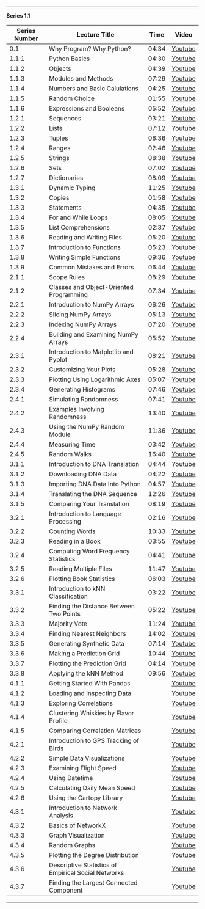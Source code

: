 ---------------


**Series 1.1**


| Series Number | Lecture Title | Time | Video | 
|---|---|---|---|
| 0.1 | Why Program? Why Python? | 04:34 | [Youtube](https://www.youtube.com/watch?v=rSD5DUOW5Z8) | 
|1.1.1 | Python Basics | 04:30 | [Youtube](www.youtube.com/watch?v=ZD26d9GN5gk) | 
| 1.1.2 | Objects | 04:39 | [Youtube](www.youtube.com/watch?v=_RcVC9nSsGc) | 
| 1.1.3 | Modules and Methods | 07:29 | [Youtube](www.youtube.com/watch?v=mH3Y_7suEB4) | 
| 1.1.4 | Numbers and Basic Calulations | 04:25 | [Youtube](https://www.youtube.com/watch?v=kGrLCHw98i8) | 
| 1.1.5 | Random Choice | 01:55 | [Youtube](https://www.youtube.com/watch?v=lnVRZqioy0A) | 
| 1.1.6 | Expressions and Booleans | 05:52 | [Youtube](www.youtube.com/watch?v=1BGyfcTiNUc) | 
| 1.2.1 | Sequences | 03:21 | [Youtube](www.youtube.com/watch?v=7EeZ2ygQs1A) |  
| 1.2.2 | Lists | 07:12 |  [Youtube](www.youtube.com/watch?v=jTE_hiIxY-g)  | 
| 1.2.3 | Tuples | 06:36  | [Youtube](www.youtube.com/watch?v=qQM6I71SNeQ) | 
| 1.2.4 | Ranges | 02:46 |  [Youtube](www.youtube.com/watch?v=ewRIKwTcgG0)  | 
| 1.2.5 | Strings |  08:38 |  [Youtube](www.youtube.com/watch?v=w0sPqKsY7Ls) | 
| 1.2.6 | Sets  |  07:02 | [Youtube](www.youtube.com/watch?v=iJd3Pq745vc) | 
| 1.2.7 | Dictionaries |  08:09 |  [Youtube](www.youtube.com/watch?v=xayTd5w4Cxk) |  
| 1.3.1 | Dynamic Typing |  11:25 |  [Youtube](www.youtube.com/watch?v=sOH0G-rmpJ4)  |  
| 1.3.2 | Copies  | 01:58 |  [Youtube](www.youtube.com/watch?v=AWYTafvGNKM) | 
| 1.3.3 | Statements | 04:35 |  [Youtube](www.youtube.com/watch?v=h5pximpg_Gw) | 
| 1.3.4 | For and While Loops | 08:05 |  [Youtube](www.youtube.com/watch?v=U7ffr4uD3MI) | 
| 1.3.5 | List Comprehensions  | 02:37 |  [Youtube](www.youtube.com/watch?v=CLX1xTxIUqA) | 
| 1.3.6 | Reading and Writing Files | 05:20 |   [Youtube](www.youtube.com/watch?v=NCNKSblTaMs) | 
| 1.3.7 | Introduction to Functions  | 05:23 |  [Youtube](www.youtube.com/watch?v=4UyXUd4M1fA) | 
| 1.3.8 | Writing Simple Functions  | 09:36 | [Youtube](www.youtube.com/watch?v=Udl-rjuQ-HE) | 
| 1.3.9 | Common Mistakes and Errors  | 06:44 |  [Youtube](www.youtube.com/watch?v=dHLdKJsHTW0) | 
| 2.1.1 | Scope Rules  | 08:29 |  [Youtube](www.youtube.com/watch?v=9aMsiTBM-dk) | 
| 2.1.2 | Classes and Object-Oriented Programming  | 07:34 |  [Youtube](www.youtube.com/watch?v=ooer1zUIJvw) | 
| 2.2.1 | Introduction to NumPy Arrays  | 06:26 |  [Youtube](www.youtube.com/watch?v=MzMVGPhLjDM) | 
| 2.2.2 | Slicing NumPy Arrays  | 05:13 |  [Youtube](www.youtube.com/watch?v=1icEO_zO7gk) | 
| 2.2.3 | Indexing NumPy Arrays  |  07:20 |  [Youtube](www.youtube.com/watch?v=QicQZfx2CRk) | 
| 2.2.4 | Building and Examining NumPy Arrays  | 05:52 |  [Youtube](www.youtube.com/watch?v=--F4TfvAINs) | 
| 2.3.1 | Introduction to Matplotlib and Pyplot | 08:21 |  [Youtube](www.youtube.com/watch?v=69o0kQ-nsIs) | 
| 2.3.2 | Customizing Your Plots  | 05:28 |   [Youtube](www.youtube.com/watch?v=8bwqlJmlx3M) | 
| 2.3.3 | Plotting Using Logarithmic Axes  | 05:07 | [Youtube](www.youtube.com/watch?v=PHz0lm32z_Y) | 
| 2.3.4 | Generating Histograms  |  07:46 |  [Youtube](www.youtube.com/watch?v=8vX16kvLzOc) | 
| 2.4.1 | Simulating Randomness  |  07:41 | [Youtube](www.youtube.com/watch?v=leAE6cujQ7M) | 
| 2.4.2 | Examples Involving Randomness  |  13:40 |  [Youtube](www.youtube.com/watch?v=g5hrLwoOwvU) | 
| 2.4.3 | Using the NumPy Random Module  |  11:36 |  [Youtube](www.youtube.com/watch?v=GEKn54EOFzo) | 
| 2.4.4 | Measuring Time | 03:42 |  [Youtube](www.youtube.com/watch?v=UjGlOw0YUh0) | 
| 2.4.5 | Random Walks  | 16:40 |  [Youtube](www.youtube.com/watch?v=0CLwSwWVSNw) | 
| 3.1.1 | Introduction to DNA Translation  | 04:44 |  [Youtube](www.youtube.com/watch?v=zfssP3rOXu8) | 
| 3.1.2 | Downloading DNA Data  | 04:22 | [Youtube](www.youtube.com/watch?v=PyfpJyiRkZo) | 
| 3.1.3 | Importing DNA Data Into Python  | 04:57 |  [Youtube](www.youtube.com/watch?v=5u_BQIncS94) | 
| 3.1.4 | Translating the DNA Sequence  | 12:26 |  [Youtube](www.youtube.com/watch?v=FMeVXaQ4JAQ) | 
| 3.1.5 | Comparing Your Translation  | 08:19 |  [Youtube](www.youtube.com/watch?v=BJKZrSx5dRU) | 
| 3.2.1 | Introduction to Language Processing  | 02:16 |  [Youtube](www.youtube.com/watch?v=nyoe1qJcWU) |  
| 3.2.2 | Counting Words  | 10:33 |  [Youtube](www.youtube.com/watch?v=SA5_-k5lxUQ) | 
| 3.2.3 | Reading in a Book  | 03:55 |  [Youtube](www.youtube.com/watch?v=tk-b9qwl9wg) | 
| 3.2.4 | Computing Word Frequency Statistics | 04:41 |  [Youtube](www.youtube.com/watch?v=ZMtq5igxrFM) | 
| 3.2.5 | Reading Multiple Files  | 11:47 |  [Youtube](www.youtube.com/watch?v=VFwTFhjEPek) | 
| 3.2.6 | Plotting Book Statistics  | 06:03 |  [Youtube](www.youtube.com/watch?v=WHXn9i7v4v8) | 
| 3.3.1 | Introduction to kNN Classification  |  03:22 |  [Youtube](www.youtube.com/watch?v=KD8b4VWfc7Y) | 
| 3.3.2 | Finding the Distance Between Two Points  |  05:22 |  [Youtube](www.youtube.com/watch?v=jPPTGtI0w94) |  
| 3.3.3 | Majority Vote  |  11:24 | [Youtube](www.youtube.com/watch?v=M8fN_UvrRIs)  |  
| 3.3.4 | Finding Nearest Neighbors  | 14:02 |  [Youtube](www.youtube.com/watch?v=X0gx4r3x7fY) | 
| 3.3.5 | Generating Synthetic Data  | 07:14 |  [Youtube](www.youtube.com/watch?v=bgEyh6leq3U) | 
| 3.3.6 | Making a Prediction Grid  | 10:44 |  [Youtube](www.youtube.com/watch?v=3e0XtJTqeW0) | 
| 3.3.7 | Plotting the Prediction Grid  | 04:14 |  [Youtube](www.youtube.com/watch?v=WPzaV7upZCI) | 
| 3.3.8 | Applying the kNN Method  | 09:56 |  [Youtube](www.youtube.com/watch?v=YcXrnaDYfYU) | 
| 4.1.1 | Getting Started With Pandas  |  |  [Youtube](www.youtube.com/watch?v=SfeA119mtrU) | 
| 4.1.2 | Loading and Inspecting Data  |  |  [Youtube](www.youtube.com/watch?v=PFv3F9sUPSk) | 
| 4.1.3 | Exploring Correlations  |  |  [Youtube](www.youtube.com/watch?v=OtWbxfuCXGA) | 
| 4.1.4 | Clustering Whiskies by Flavor Profile  |  |  [Youtube](www.youtube.com/watch?v=2c_DYtbilhY) |  
| 4.1.5 | Comparing Correlation Matrices  |  |  [Youtube](www.youtube.com/watch?v=ihLduOjUSYI) | 
| 4.2.1 | Introduction to GPS Tracking of Birds |   |  [Youtube](www.youtube.com/watch?v=jkgQAKRZOeQ) | 
| 4.2.2 | Simple Data Visualizations  |  |  [Youtube](www.youtube.com/watch?v=MM2JEJCil_4) | 
| 4.2.3 | Examining Flight Speed  |  |  [Youtube](www.youtube.com/watch?v=vougAxdp3mU) | 
| 4.2.4 | Using Datetime  |  |  [Youtube](www.youtube.com/watch?v=nnwpJDHM3RU) | 
| 4.2.5 | Calculating Daily Mean Speed  |  |  [Youtube](www.youtube.com/watch?v=SrGht7wEsJ8) | 
| 4.2.6 | Using the Cartopy Library  |  |  [Youtube](www.youtube.com/watch?v=yueP-Q0Xyjo) | 
| 4.3.1 | Introduction to Network Analysis  |  |  [Youtube](www.youtube.com/watch?v=CHkaSuGOa90) | 
| 4.3.2 | Basics of NetworkX  |  |  [Youtube](www.youtube.com/watch?v=3PWZVKeyvK4) | 
| 4.3.3 | Graph Visualization  |  |  [Youtube](www.youtube.com/watch?v=e14kyyK5lQA) | 
| 4.3.4 | Random Graphs  |  |  [Youtube](www.youtube.com/watch?v=mhRI6ujGXR8) | 
| 4.3.5 | Plotting the Degree Distribution  |  |  [Youtube](www.youtube.com/watch?v=oCErVjFx8cU) |  
| 4.3.6 | Descriptive Statistics of Empirical Social Networks  |  |  [Youtube](www.youtube.com/watch?v=ZXIGwmea6yw) | 
| 4.3.7 | Finding the Largest Connected Component  |  |  [Youtube](www.youtube.com/watch?v=TQSgE7qRits) | 





---------


